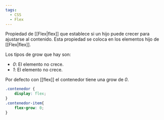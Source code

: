 ```yaml
---
tags:
  - CSS
  - Flex
---
```

Propiedad de [[Flex|flex]] que establece si un hijo puede crecer para ajustarse al contenido. Esta propiedad se coloca en los elementos hijo de [[Flex|flex]].

Los tipos de grow que hay son:
- *0*: El elemento no crece.
- *1*: El elemento no crece.

Por defecto con [[flex]] el contenedor tiene una grow de *0*.
```css
.contenedor {
	display: flex;
}
.contenedor-item{
	flex-grow: 0;
}
```